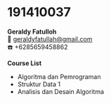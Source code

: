 # 191410037
**Geraldy Fatulloh**  
:e-mail: geraldyfatullah@gmail.com  
:telephone: +6285659458862 
  
**Course List**  
- Algoritma dan Pemrograman  
- Struktur Data 1
- Analisis dan Desain Algoritma  
